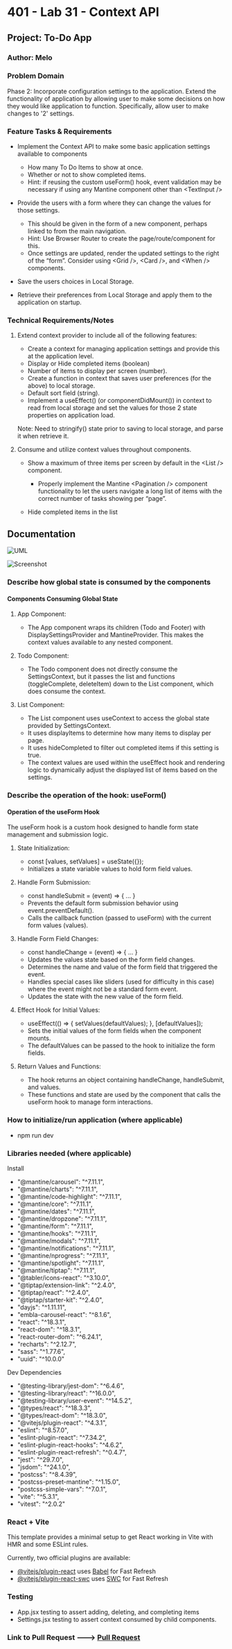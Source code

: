 # 401 - Lab 31 - Context API

## Project: To-Do App

### Author: Melo

### Problem Domain

Phase 2: Incorporate configuration settings to the application. Extend the functionality of application by allowing user to make some decisions on how they would like application to function. Specifically, allow user to make changes to '2' settings.

### Feature Tasks & Requirements

* Implement the Context API to make some basic application settings available to components
  * How many To Do Items to show at once.
  * Whether or not to show completed items.
  * Hint: if reusing the custom useForm() hook, event validation may be necessary if using any Mantine component other than \<TextInput />
  
* Provide the users with a form where they can change the values for those settings.
  * This should be given in the form of a new component, perhaps linked to from the main navigation.
  * Hint: Use Browser Router to create the page/route/component for this.
  * Once settings are updated, render the updated settings to the right of the “form”. Consider using \<Grid />, \<Card />, and \<When /> components.

* Save the users choices in Local Storage.

* Retrieve their preferences from Local Storage and apply them to the application on startup.

### Technical Requirements/Notes

1. Extend context provider to include all of the following features:

    * Create a context for managing application settings and provide this at the application level.
    * Display or Hide completed items (boolean)
    * Number of items to display per screen (number).
    * Create a function in context that saves user preferences (for the above) to local storage.
    * Default sort field (string).
    * Implement a useEffect() (or componentDidMount()) in context to read from local storage and set the values for those 2 state properties on application load.  

    Note: Need to stringify() state prior to saving to local storage, and parse it when retrieve it.

2. Consume and utilize context values throughout components.

    * Show a maximum of three items per screen by default in the \<List /> component.
        * Properly implement the Mantine \<Pagination /> component functionality to let the users navigate a long list of items with the correct number of tasks showing per “page”.

    * Hide completed items in the list

## Documentation

![UML](./assets/UML.png)

![Screenshot](./assets/screenshotLab31.png)

### Describe how global state is consumed by the components

#### Components Consuming Global State

1. App Component:

    * The App component wraps its children (Todo and Footer) with DisplaySettingsProvider and MantineProvider. This makes the context values available to any nested component.

2. Todo Component:

    * The Todo component does not directly consume the SettingsContext, but it passes the list and functions (toggleComplete, deleteItem) down to the List component, which does consume the context.

3. List Component:

    * The List component uses useContext to access the global state provided by SettingsContext.
    * It uses displayItems to determine how many items to display per page.
    * It uses hideCompleted to filter out completed items if this setting is true.
    * The context values are used within the useEffect hook and rendering logic to dynamically adjust the displayed list of items based on the settings.

### Describe the operation of the hook: useForm()

#### Operation of the useForm Hook

The useForm hook is a custom hook designed to handle form state management and submission logic.

1. State Initialization:

    * const [values, setValues] = useState({});
    * Initializes a state variable values to hold form field values.

2. Handle Form Submission:

    * const handleSubmit = (event) => { ... }
    * Prevents the default form submission behavior using event.preventDefault().
    * Calls the callback function (passed to useForm) with the current form values (values).

3. Handle Form Field Changes:

    * const handleChange = (event) => { ... }
    * Updates the values state based on the form field changes.
    * Determines the name and value of the form field that triggered the event.
    * Handles special cases like sliders (used for difficulty in this case) where the event might not be a standard form event.
    * Updates the state with the new value of the form field.

4. Effect Hook for Initial Values:

    * useEffect(() => { setValues(defaultValues); }, [defaultValues]);
    * Sets the initial values of the form fields when the component mounts.
    * The defaultValues can be passed to the hook to initialize the form fields.

5. Return Values and Functions:

    * The hook returns an object containing handleChange, handleSubmit, and values.
    * These functions and state are used by the component that calls the useForm hook to manage form interactions.

### How to initialize/run application (where applicable)

* npm run dev

### Libraries needed (where applicable)

Install

* "@mantine/carousel": "^7.11.1",
* "@mantine/charts": "^7.11.1",
* "@mantine/code-highlight": "^7.11.1",
* "@mantine/core": "^7.11.1",
* "@mantine/dates": "^7.11.1",
* "@mantine/dropzone": "^7.11.1",
* "@mantine/form": "^7.11.1",
* "@mantine/hooks": "^7.11.1",
* "@mantine/modals": "^7.11.1",
* "@mantine/notifications": "^7.11.1",
* "@mantine/nprogress": "^7.11.1",
* "@mantine/spotlight": "^7.11.1",
* "@mantine/tiptap": "^7.11.1",
* "@tabler/icons-react": "^3.10.0",
* "@tiptap/extension-link": "^2.4.0",
* "@tiptap/react": "^2.4.0",
* "@tiptap/starter-kit": "^2.4.0",
* "dayjs": "^1.11.11",
* "embla-carousel-react": "^8.1.6",
* "react": "^18.3.1",
* "react-dom": "^18.3.1",
* "react-router-dom": "^6.24.1",
* "recharts": "^2.12.7",
* "sass": "^1.77.6",
* "uuid": "^10.0.0"

Dev Dependencies

* "@testing-library/jest-dom": "^6.4.6",
* "@testing-library/react": "^16.0.0",
* "@testing-library/user-event": "^14.5.2",
* "@types/react": "^18.3.3",
* "@types/react-dom": "^18.3.0",
* "@vitejs/plugin-react": "^4.3.1",
* "eslint": "^8.57.0",
* "eslint-plugin-react": "^7.34.2",
* "eslint-plugin-react-hooks": "^4.6.2",
* "eslint-plugin-react-refresh": "^0.4.7",
* "jest": "^29.7.0",
* "jsdom": "^24.1.0",
* "postcss": "^8.4.39",
* "postcss-preset-mantine": "^1.15.0",
* "postcss-simple-vars": "^7.0.1",
* "vite": "^5.3.1",
* "vitest": "^2.0.2"

### React + Vite

This template provides a minimal setup to get React working in Vite with HMR and some ESLint rules.

Currently, two official plugins are available:

* [@vitejs/plugin-react](https://github.com/vitejs/vite-plugin-react/blob/main/packages/plugin-react/README.md) uses [Babel](https://babeljs.io/) for Fast Refresh
* [@vitejs/plugin-react-swc](https://github.com/vitejs/vite-plugin-react-swc) uses [SWC](https://swc.rs/) for Fast Refresh

### Testing

* App.jsx testing to assert adding, deleting, and completing items
* Settings.jsx testing to assert context consumed by child components.

### Link to Pull Request ---> [Pull Request](https://github.com/MelodicXP/todo-app/pull/5)
